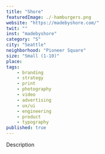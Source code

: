 ```yaml
---
title: "Shore"
featuredImage: ./-hamburgers.png
website: "https://madebyshore.com/"
twit: ""
inst: "madebyshore"
category: "S"
city: "Seattle"
neighborhood: "Pioneer Square"
size: "Small (1-10)"
place: 
tags:
    - branding
    - strategy
    - print
    - photography
    - video
    - advertising
    - ux/ui
    - engineering
    - product
    - typography
published: true
---
```


Description
